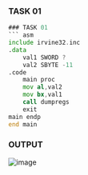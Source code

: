 ### TASK 01
``` asm
### TASK 01
``` asm
include irvine32.inc
.data
	val1 SWORD ?
	val2 SBYTE -11
.code
	main proc
	mov al,val2
	mov bx,val1
	call dumpregs
	exit
main endp
end main 
```
### OUTPUT
![image](https://github.com/user-attachments/assets/5a2e8141-1950-4457-9eee-18761cba73de)



